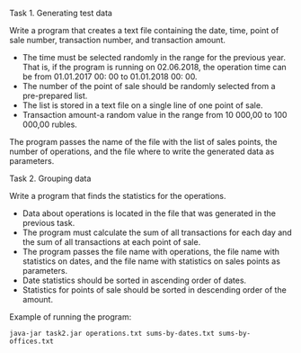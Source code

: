 Task 1. Generating test data

Write a program that creates a text file containing the date, time, point of sale number, 
transaction number, and transaction amount.

* The time must be selected randomly in the range for the previous year. That is, if the program is running on 02.06.2018, the operation time can be from 01.01.2017 00: 00 to 01.01.2018 00: 00.
* The number of the point of sale should be randomly selected from a pre-prepared list.
* The list is stored in a text file on a single line of one point of sale.
* Transaction amount-a random value in the range from 10 000,00 to 100 000,00 rubles.

The program passes the name of the file with the list of sales points, the number of operations, 
and the file where to write the generated data as parameters.  

Task 2. Grouping data

Write a program that finds the statistics for the operations.
* Data about operations is located in the file that was generated in the previous task.
* The program must calculate the sum of all transactions for each day and the sum of all transactions at each point of sale.
* The program passes the file name with operations, the file name with statistics on dates, and the file name with statistics on sales points as parameters.
* Date statistics should be sorted in ascending order of dates.
* Statistics for points of sale should be sorted in descending order of the amount.

Example of running the program:
    
    java-jar task2.jar operations.txt sums-by-dates.txt sums-by-offices.txt
